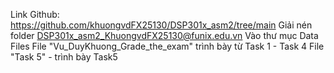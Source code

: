 Link Github: https://github.com/khuongvdFX25130/DSP301x_asm2/tree/main
Giải nén folder DSP301x_asm2_KhuongvdFX25130@funix.edu.vn
Vào thư mục Data Files
File "Vu_DuyKhuong_Grade_the_exam" trình bày từ Task 1 - Task 4
File "Task 5" - trình bày Task5
